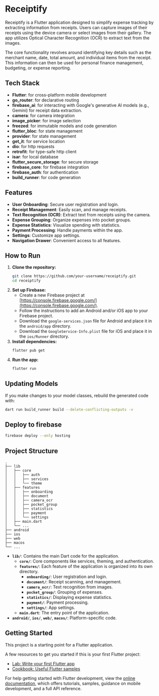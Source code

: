 # Receiptify

Receiptify is a Flutter application designed to simplify expense tracking by extracting information from receipts.
Users can capture images of their receipts using the device camera or select images from their gallery.
The app utilizes Optical Character Recognition (OCR) to extract text from the images.

The core functionality revolves around identifying key details such as the merchant name, date, total amount, and individual items from the receipt.
This information can then be used for personal finance management, budgeting, or expense reporting.

## Tech Stack

- **Flutter**: for cross-platform mobile development
- **go_router**: for declarative routing
- **firebase_ai**: for interacting with Google's generative AI models (e.g., Gemini) for receipt data extraction.
- **camera**: for camera integration
- **image_picker**: for image selection
- **freezed**: for immutable models and code generation
- **flutter_bloc**: for state management
- **provider**: for state management
- **get_it**: for service location
- **dio**: for http requests
- **retrofit**: for type-safe http client
- **isar**: for local database
- **flutter_secure_storage**: for secure storage
- **firebase_core**: for firebase integration
- **firebase_auth**: for authentication
- **build_runner**: for code generation

## Features

- **User Onboarding**: Secure user registration and login.
- **Receipt Management**: Easily scan, and manage receipts.
- **Text Recognition (OCR)**: Extract text from receipts using the camera.
- **Expense Grouping**: Organize expenses into pocket groups.
- **Expense Statistics**: Visualize spending with statistics.
- **Payment Processing**: Handle payments within the app.
- **Settings**: Customize app settings.
- **Navigation Drawer**: Convenient access to all features.

## How to Run

1. **Clone the repository:**
   ```sh
   git clone https://github.com/your-username/receiptify.git
   cd receiptify
   ```
2. **Set up Firebase:**
   - Create a new Firebase project at [https://console.firebase.google.com/](https://console.firebase.google.com/).
   - Follow the instructions to add an Android and/or iOS app to your Firebase project.
   - Download the `google-services.json` file for Android and place it in the `android/app` directory.
   - Download the `GoogleService-Info.plist` file for iOS and place it in the `ios/Runner` directory.
3. **Install dependencies:**
   ```sh
   flutter pub get
   ```
4. **Run the app:**
   ```sh
   flutter run
   ```

## Updating Models

If you make changes to your model classes, rebuild the generated code with:
```sh
dart run build_runner build --delete-conflicting-outputs -v
```
## Deploy to firebase

```sh
firebase deploy --only hosting
```
## Project Structure

```
.
├── lib
│   ├── core
│   │   ├── auth
│   │   ├── services
│   │   └── theme
│   ├── features
│   │   ├── onboarding
│   │   ├── document
│   │   ├── camera_ocr
│   │   ├── pocket_group
│   │   ├── statistics
│   │   ├── payment
│   │   └── settings
│   ├── main.dart
│   └── ...
├── android
├── ios
├── web
├── macos
└── ...
```

- **`lib/`**: Contains the main Dart code for the application.
  - **`core/`**: Core components like services, theming, and authentication.
  - **`features/`**: Each feature of the application is organized into its own directory.
    - **`onboarding/`**: User registration and login.
    - **`document/`**: Receipt scanning, and management.
    - **`camera_ocr/`**: Text recognition from images.
    - **`pocket_group/`**: Grouping of expenses.
    - **`statistics/`**: Displaying expense statistics.
    - **`payment/`**: Payment processing.
    - **`settings/`**: App settings.
  - **`main.dart`**: The entry point of the application.
- **`android/`**, **`ios/`**, **`web/`**, **`macos/`**: Platform-specific code.

## Getting Started

This project is a starting point for a Flutter application.

A few resources to get you started if this is your first Flutter project:

- [Lab: Write your first Flutter app](https://docs.flutter.dev/get-started/codelab)
- [Cookbook: Useful Flutter samples](https://docs.flutter.dev/cookbook)

For help getting started with Flutter development, view the
[online documentation](https://docs.flutter.dev/), which offers tutorials,
samples, guidance on mobile development, and a full API reference.

